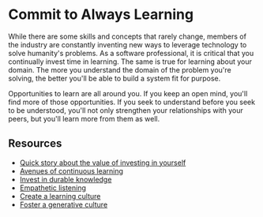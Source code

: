 # Commit to Always Learning

While there are some skills and concepts that rarely change, members of the industry are constantly inventing new ways to leverage technology to solve humanity's problems. As a software professional, it is critical that you continually invest time in learning. The same is true for learning about your domain. The more you understand the domain of the problem you're solving, the better you'll be able to build a system fit for purpose.

Opportunities to learn are all around you. If you keep an open mind, you'll find more of those opportunities. If you seek to understand before you seek to be understood, you'll not only strengthen your relationships with your peers, but you'll learn more from them as well.

## Resources

- [Quick story about the value of investing in yourself](https://www.youtube.com/shorts/7pzOlxkHc8c)
- [Avenues of continuous learning](https://github.com/97-things/97-things-every-programmer-should-know/tree/master/en/thing_18)
- [Invest in durable knowledge](http://www.bennorthrop.com/Essays/2016/reflections-of-an-old-programmer.php)
- [Empathetic listening](https://www.youtube.com/watch?v=h4G0a6FrygA)
- [Create a learning culture](https://cloud.google.com/architecture/devops/devops-culture-learning-culture)
- [Foster a generative culture](https://cloud.google.com/architecture/devops/devops-culture-westrum-organizational-culture)

